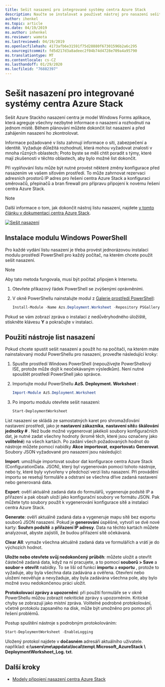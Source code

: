 ```yaml
---
title: Sešit nasazení pro integrované systémy centra Azure Stack
description: Naučte se instalovat a používat nástroj pro nasazení sešitu Azure Stack k nasazení centra.
author: ihenkel
ms.topic: article
ms.date: 04/19/2019
ms.author: inhenkel
ms.reviewer: wamota
ms.lastreviewed: 04/19/2019
ms.openlocfilehash: 4173afb6e31591f75d28880f67301596b2a6c295
ms.sourcegitcommit: fd5d217d3a8adeec2f04b74d4728e709a4a95790
ms.translationtype: MT
ms.contentlocale: cs-CZ
ms.lasthandoff: 01/29/2020
ms.locfileid: "76882397"
---
```

# <a name="deployment-worksheet-for-azure-stack-hub-integrated-systems"></a>Sešit nasazení pro integrované systémy centra Azure Stack

Sešit Azure Stackho nasazení centra je model Windows Forms aplikace, která agreguje všechny nezbytné informace o nasazení a rozhodnutí na jednom místě. Během plánování můžete dokončit list nasazení a před zahájením nasazení ho zkontrolovat.

Informace požadované v listu zahrnují informace o síti, zabezpečení a identitě. Vyžaduje důležitá rozhodnutí, která mohou vyžadovat znalosti v mnoha různých oblastech; Proto byste se měli chtít poradit s týmy, které mají zkušenosti v těchto oblastech, aby bylo možné list dokončit.

Při vyplňování listu může být nutné provést některé změny konfigurace před nasazením ve vašem síťovém prostředí. To může zahrnovat rezervaci adresních prostorů IP adres pro řešení centra Azure Stack a konfiguraci směrovačů, přepínačů a bran firewall pro přípravu připojení k novému řešení centra Azure Stack.

> [!NOTE]
> Další informace o tom, jak dokončit nástroj listu nasazení, najdete [v tomto článku v dokumentaci centra Azure Stack](azure-stack-datacenter-integration.md).

[![Sešit nasazení](media/azure-stack-deployment-worksheet/depworksheet.png "Sešit nasazení")](media/azure-stack-deployment-worksheet/depworksheet.png)

## <a name="installing-the-windows-powershell-module"></a>Instalace modulu Windows PowerShell

Pro každé vydání listu nasazení je třeba provést jednorázovou instalaci modulu prostředí PowerShell pro každý počítač, na kterém chcete použít sešit nasazení.

> [!NOTE]  
> Aby tato metoda fungovala, musí být počítač připojen k Internetu.

1. Otevřete příkazový řádek PowerShell se zvýšenými oprávněními.

2. V okně PowerShellu nainstalujte modul z [Galerie prostředí PowerShell](https://www.powershellgallery.com/packages/Azs.Deployment.Worksheet/):

   ```PowerShell
   Install-Module -Name Azs.Deployment.Worksheet -Repository PSGallery
   ```

Pokud se vám zobrazí zpráva o instalaci z nedůvěryhodného úložiště, stiskněte klávesu **Y** a pokračujte v instalaci.

## <a name="use-the-deployment-worksheet-tool"></a>Použití nástroje list nasazení

Pokud chcete spustit sešit nasazení a použít ho na počítači, na kterém máte nainstalovaný modul PowerShellu pro nasazení, proveďte následující kroky:

1. Spusťte prostředí Windows PowerShell (nepoužívejte PowerShellový ISE, protože může dojít k neočekávaným výsledkům). Není nutné spouštět prostředí PowerShell jako správce.

2. Importujte modul PowerShellu **AzS. Deployment. Worksheet** :

   ```PowerShell
   Import-Module AzS.Deployment.Worksheet
   ```

3. Po importu modulu otevřete sešit nasazení:

   ```PowerShell
   Start-DeploymentWorksheet
   ```

List nasazení se skládá ze samostatných karet pro shromažďování nastavení prostředí, jako je **nastavení zákazníka**, **nastavení sítě**a **škálování jednotky #** . Než bude možné vygenerovat jakékoli soubory konfiguračních dat, je nutné zadat všechny hodnoty (kromě těch, které jsou označeny jako **volitelné**) na všech kartách. Po zadání všech požadovaných hodnot do nástroje můžete pomocí nabídky **Akce** **importovat**, **exportovat**a **Generovat**. Soubory JSON vyžadované pro nasazení jsou následující:

**Import**: umožňuje importovat soubor dat konfigurace centra Azure Stack (ConfigurationData. JSON), který byl vygenerován pomocí tohoto nástroje, nebo ty, které byly vytvořeny v předchozí verzi listu nasazení. Při provádění importu se resetují formuláře a odstraní se všechna dříve zadaná nastavení nebo generovaná data.

**Export**: ověří aktuálně zadaná data do formulářů, vygeneruje podsítě IP a přiřazení a pak obsah uloží jako konfigurační soubory ve formátu JSON. Pak můžete tyto soubory použít k vygenerování konfigurace sítě a instalaci centra Azure Stack.

**Generate**: ověří aktuálně zadaná data a vygeneruje mapu sítě bez exportu souborů JSON nasazení. Pokud je **generování** úspěšné, vytvoří se dvě nové karty: **Souhrn podsítě** a **přiřazení IP adresy**. Data na těchto kartách můžete analyzovat, abyste zajistili, že budou přiřazení sítě očekávaná.

**Clear All**: vymaže všechna aktuálně zadaná data ve formulářích a vrátí je do výchozích hodnot.

**Uložte nebo otevřete svůj nedokončený průběh**: můžete uložit a otevřít částečně zadaná data, když na ní pracujete, a to pomocí **souborů > Save** a **soubor-> otevřít** nabídky. To se liší od funkcí **importu** a **exportu** , protože to vyžaduje, aby byla všechna data zadávána a ověřena. Otevření nebo uložení neověřuje a nevyžaduje, aby byla zadávána všechna pole, aby bylo možné svou nedokončenou práci uložit.

**Protokolovací zprávy a upozornění**: při použití formuláře se v okně PowerShellu můžou zobrazit nekritické zprávy s upozorněním. Kritické chyby se zobrazují jako místní zpráva. Volitelné podrobné protokolování, včetně protokolu zapsaného na disk, může být umožněno pro pomoc při řešení problémů.

Postup spuštění nástroje s podrobným protokolováním:

   ```PowerShell
   Start-DeploymentWorksheet -EnableLogging
   ```

Uložený protokol najdete v **dočasném** adresáři aktuálního uživatele. například: **c:\users\me\appdata\local\temp\ Microsoft_AzureStack \ DeploymentWorksheet_Log. txt**.

## <a name="next-steps"></a>Další kroky

* [Modely připojení nasazení centra Azure Stack](azure-stack-connection-models.md)
